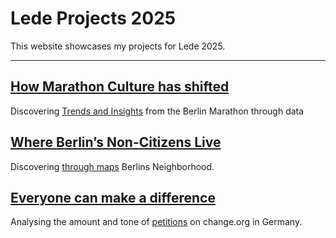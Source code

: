# Lede Projects 2025

This website showcases my projects for Lede 2025.

____________________________________________________________________________________________________________

## <a href="https://annaschou.github.io/marathon/">How Marathon Culture has shifted</a>

Discovering <a href="https://github.com/annaschou/project-marathon">Trends and Insights</a> from the Berlin Marathon through data


## <a href="https://annaschou.github.io/berlin/">Where Berlin’s Non-Citizens Live</a>

Discovering <a href="https://github.com/annaschou/project-berlin">through maps</a> Berlins Neighborhood.



## <a href="https://annaschou.github.io/petitions/">Everyone can make a difference</a>

Analysing the amount and tone of <a href="https://github.com/annaschou/project-petitions">petitions</a> on change.org in Germany.



